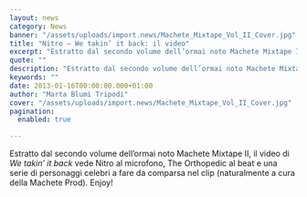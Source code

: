 ```yaml
---
layout: news
category: News
banner: "/assets/uploads/import.news/Machete_Mixtape_Vol_II_Cover.jpg"
title: "Nitro – We takin’ it back: il video"
excerpt: "Estratto dal secondo volume dell’ormai noto Machete Mixtape II, il video di We takin’ it back vede Nitro al microfono, The Orthopedic al beat e una serie di personaggi celebri a fare da comparsa nel clip (naturalmente a cura della Machete Prod). Enjoy!"
quote: ""
description: "Estratto dal secondo volume dell’ormai noto Machete Mixtape II, il video di We takin’ it back vede Nitro al microfono, The Orthopedic al beat e una serie di personaggi celebri a fare da comparsa nel clip (naturalmente a cura della Machete Prod). Enjoy!"
keywords: ""
date: 2013-01-16T00:00:00.000+01:00
author: "Marta Blumi Tripodi"
cover: "/assets/uploads/import.news/Machete_Mixtape_Vol_II_Cover.jpg"
pagination:
  enabled: true

---
```


Estratto dal secondo volume dell’ormai noto Machete Mixtape II, il video di _We takin’ it back_ vede Nitro al microfono, The Orthopedic al beat e una serie di personaggi celebri a fare da comparsa nel clip (naturalmente a cura della Machete Prod). Enjoy!  